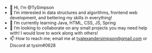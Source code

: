 - 👋 Hi, I’m @TySimpson
- 👀 I’m interested in data structures and algorithms, frontend web development, and bettering my skills in everything!
- 🌱 I’m currently learning Java, HTML, CSS, JS, Spring
- 💞️ I’m looking to collaborate on any small projects you may need help with! I would love to work along with others!
- 📫 How to reach me; email me at tyalexandersimpson@gmail.com or Discord at tysim#0628

<!---
TySimpson/TySimpson is a ✨ special ✨ repository because its `README.md` (this file) appears on your GitHub profile.
You can click the Preview link to take a look at your changes.
--->
